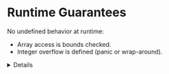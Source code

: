 # Runtime Guarantees

No undefined behavior at runtime:

* Array access is bounds checked.
* Integer overflow is defined (panic or wrap-around).

<details>

Key points:

* Integer overflow is defined via a compile-time flag. The options are
  either a panic (a controlled crash of the program) or wrap-around
  semantics. By default, you get panics in debug mode (`cargo build`)
  and wrap-around in release mode (`cargo build --release`).

* Bounds checking cannot be disabled with a compiler flag. It can also
  not be disabled directly with the `unsafe` keyword. However,
  `unsafe` allows you to call functions such as `slice::get_unchecked`
  which does not do bounds checking.

</details>
